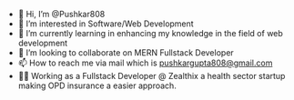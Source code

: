 - 👋 Hi, I’m @Pushkar808
- 👀 I’m interested in Software/Web Development
- 🌱 I’m currently learning in enhancing my knowledge in the field of web development
- 💞️ I’m looking to collaborate on MERN Fullstack Developer
- 📫 How to reach me via mail which is pushkargupta808@gmail.com
- 🧑‍💼 Working as a Fullstack Developer @ Zealthix a health sector startup making OPD insurance a easier approach.

<!---
Pushkar808/Pushkar808 is a ✨ special ✨ repository because its `README.md` (this file) appears on your GitHub profile.
You can click the Preview link to take a look at your changes.
--->
